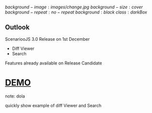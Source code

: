 $background-image:images/change.jpg$
$background-size:cover$
$background-repeat:no-repeat$
$background:black$
$class:darkBox$


## Outlook

ScenariooJS 3.0 Release on 1st December
 - Diff Viewer
 - Search

Features already available on Release Candidate

# [DEMO](http://demo.scenarioo.org/scenarioo-develop/)

note:
dola

quickly show example of diff Viewer and Search
